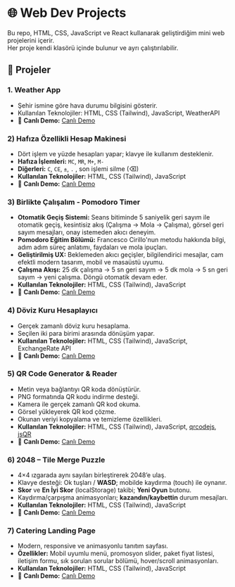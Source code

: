 # 🌐 Web Dev Projects

Bu repo, HTML, CSS, JavaScript ve React kullanarak geliştirdiğim mini web projelerini içerir.  
Her proje kendi klasörü içinde bulunur ve ayrı çalıştırılabilir.

## 📌 Projeler

### 1. Weather App
- Şehir ismine göre hava durumu bilgisini gösterir.
- Kullanılan Teknolojiler: HTML, CSS (Tailwind), JavaScript, WeatherAPI
- 🔗 **Canlı Demo:** <a href="https://buraksanck.github.io/web-dev-projects/weather-app/index.html">Canlı Demo</a>

### 2) Hafıza Özellikli Hesap Makinesi
- Dört işlem ve yüzde hesapları yapar; klavye ile kullanım desteklenir.
- **Hafıza İşlemleri:** `MC`, `MR`, `M+`, `M-`  
- **Diğerleri:** `C`, `CE`, `±`, `.` , son işlemi silme (⌫)
- **Kullanılan Teknolojiler:** HTML, CSS (Tailwind), JavaScript
- 🔗 **Canlı Demo:** <a href="https://buraksanck.github.io/web-dev-projects/calculator/index.html">Canlı Demo</a>

### 3) Birlikte Çalışalım - Pomodoro Timer
- **Otomatik Geçiş Sistemi:** Seans bitiminde 5 saniyelik geri sayım ile otomatik geçiş, kesintisiz akış (Çalışma → Mola → Çalışma), görsel geri sayım mesajları, onay istemeden akıcı deneyim.  
- **Pomodoro Eğitim Bölümü:** Francesco Cirillo'nun metodu hakkında bilgi, adım adım süreç anlatımı, faydaları ve mola ipuçları.  
- **Geliştirilmiş UX:** Beklemeden akıcı geçişler, bilgilendirici mesajlar, cam efektli modern tasarım, mobil ve masaüstü uyumu.  
- **Çalışma Akışı:** 25 dk çalışma → 5 sn geri sayım → 5 dk mola → 5 sn geri sayım → yeni çalışma. Döngü otomatik devam eder.  
- **Kullanılan Teknolojiler:** HTML, CSS (Tailwind), JavaScript  
- 🔗 **Canlı Demo:** <a href="https://buraksanck.github.io/web-dev-projects/pomodoro-timer/index.html">Canlı Demo</a>

### 4) Döviz Kuru Hesaplayıcı
- Gerçek zamanlı döviz kuru hesaplama.
- Seçilen iki para birimi arasında dönüşüm yapar.
- **Kullanılan Teknolojiler:** HTML, CSS (Tailwind), JavaScript, ExchangeRate API
- 🔗 **Canlı Demo:** <a href="https://buraksanck.github.io/web-dev-projects/exchange-currency/index.html">Canlı Demo</a>

### 5) QR Code Generator & Reader
- Metin veya bağlantıyı QR koda dönüştürür.
- PNG formatında QR kodu indirme desteği.
- Kamera ile gerçek zamanlı QR kod okuma.
- Görsel yükleyerek QR kod çözme.
- Okunan veriyi kopyalama ve temizleme özellikleri.
- **Kullanılan Teknolojiler:** HTML, CSS (Tailwind), JavaScript, [qrcodejs](https://github.com/davidshimjs/qrcodejs), [jsQR](https://github.com/cozmo/jsQR)  
- 🔗 **Canlı Demo:** <a href="https://buraksanck.github.io/web-dev-projects/qr-code-generator/index.html">Canlı Demo</a>

### 6) 2048 – Tile Merge Puzzle
- 4×4 ızgarada aynı sayıları birleştirerek 2048’e ulaş.
- Klavye desteği: Ok tuşları / **WASD**; mobilde kaydırma (touch) ile oynanır.
- **Skor** ve **En İyi Skor** (localStorage) takibi; **Yeni Oyun** butonu.
- Kaydırma/çarpışma animasyonları; **kazandın/kaybettin** durum mesajları.
- **Kullanılan Teknolojiler:** HTML, CSS (Tailwind), JavaScript  
- 🔗 **Canlı Demo:** <a href="https://buraksanck.github.io/web-dev-projects/2048/index.html">Canlı Demo</a>

### 7) Catering Landing Page
- Modern, responsive ve animasyonlu tanıtım sayfası.
- **Özellikler:** Mobil uyumlu menü, promosyon slider, paket fiyat listesi, iletişim formu, sık sorulan sorular bölümü, hover/scroll animasyonları.
- **Kullanılan Teknolojiler:** HTML, CSS (Tailwind), JavaScript
- 🔗 **Canlı Demo:** [Canlı Demo](https://buraksanck.github.io/web-dev-projects/catering-landing-page/index.html)
